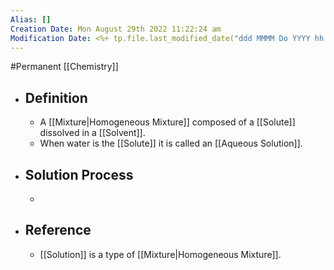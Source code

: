 ```yaml
---
Alias: []
Creation Date: Mon August 29th 2022 11:22:24 am 
Modification Date: <%+ tp.file.last_modified_date("ddd MMMM Do YYYY hh:mm:ss a") %>
---
```

#Permanent [[Chemistry]]

- ## Definition
	-  A [[Mixture|Homogeneous Mixture]] composed of a [[Solute]] dissolved in a [[Solvent]].
	- When water is the [[Solute]] it is called an [[Aqueous Solution]].
- ## Solution Process
	- 
- ## Reference
	- [[Solution]] is a type of [[Mixture|Homogeneous Mixture]].
